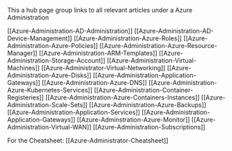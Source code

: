 
This a hub page group links to all relevant articles under a Azure Administration  

[[Azure-Administration-AD-Administration]]
[[Azure-Administration-AD-Device-Management]]
[[Azure-Administration-Azure-Roles]]
[[Azure-Administration-Azure-Policies]]
[[Azure-Administration-Azure-Resource-Manager]]
[[Azure-Administration-ARM-Templates]]
[[Azure-Administration-Storage-Account]]
[[Azure-Administration-Virtual-Machines]]
[[Azure-Administrator-Virtual-Networking]]
[[Azure-Administration-Azure-Disks]]
[[Azure-Administration-Application-Gateways]]
[[Azure-Administration-Azure-DNS]]
[[Azure-Administration-Azure-Kubernetes-Services]]
[[Azure-Administration-Container-Registeries]]
[[Azure-Administration-Azure-Containers-Instances]]
[[Azure-Administration-Scale-Sets]]
[[Azure-Administration-Azure-Backups]]
[[Azure-Administration-Application-Services]]
[[Azure-Administration-Application-Gateways]]
[[Azure-Adminstration-Azure-Monitor]]
[[Azure-Administration-Virtual-WAN]]
[[Azure-Administration-Subscriptions]]

For the Cheatsheet: [[Azure-Administrator-Cheatsheet]]

